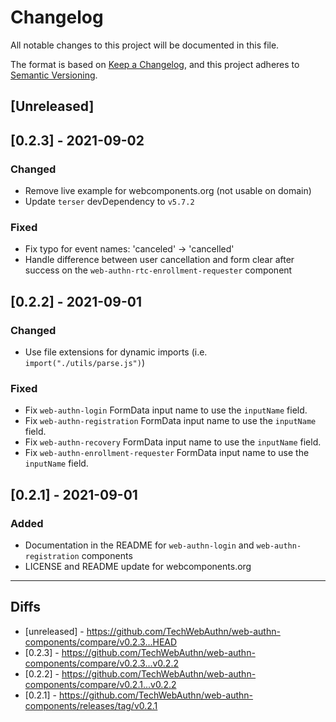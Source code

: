 # Changelog

All notable changes to this project will be documented in this file.

The format is based on [Keep a Changelog](https://keepachangelog.com/en/1.0.0/),
and this project adheres to [Semantic Versioning](https://semver.org/spec/v2.0.0.html).

## [Unreleased]

## [0.2.3] - 2021-09-02

### Changed

- Remove live example for webcomponents.org (not usable on domain)
- Update `terser` devDependency to `v5.7.2`

### Fixed

- Fix typo for event names: 'canceled' -> 'cancelled'
- Handle difference between user cancellation and form clear after success on the `web-authn-rtc-enrollment-requester` component

## [0.2.2] - 2021-09-01

### Changed

- Use file extensions for dynamic imports (i.e. `import("./utils/parse.js")`)

### Fixed

- Fix `web-authn-login` FormData input name to use the `inputName` field.
- Fix `web-authn-registration` FormData input name to use the `inputName` field.
- Fix `web-authn-recovery` FormData input name to use the `inputName` field.
- Fix `web-authn-enrollment-requester` FormData input name to use the `inputName` field.

## [0.2.1] - 2021-09-01

### Added

- Documentation in the README for `web-authn-login` and `web-authn-registration` components
- LICENSE and README update for webcomponents.org

---

## Diffs

- [unreleased] - https://github.com/TechWebAuthn/web-authn-components/compare/v0.2.3...HEAD
- [0.2.3] - https://github.com/TechWebAuthn/web-authn-components/compare/v0.2.3...v0.2.2
- [0.2.2] - https://github.com/TechWebAuthn/web-authn-components/compare/v0.2.1...v0.2.2
- [0.2.1] - https://github.com/TechWebAuthn/web-authn-components/releases/tag/v0.2.1
